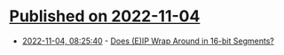 # [Published on 2022-11-04](index.md)

* [2022-11-04, 08:25:40](https://lobste.rs/s/ovmbyn/does_e_ip_wrap_around_16_bit_segments) - [Does (E)IP Wrap Around in 16-bit Segments?](https://www.os2museum.com/wp/does-eip-wrap-around-in-16-bit-segments/)
